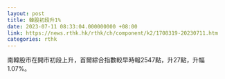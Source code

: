 ```yaml
---
layout: post
title: 韓股初段升1%
date: 2023-07-11 08:33:04.000000000 +08:00
link: https://news.rthk.hk/rthk/ch/component/k2/1708319-20230711.htm
categories: rthk
---
```


南韓股市在開市初段上升，首爾綜合指數較早時報2547點，升27點，升幅1.07%。
